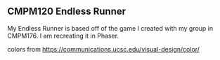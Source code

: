 ## CMPM120 Endless Runner

My Endless Runner is based off of the game I created with my group in CMPM176. I am recreating it in Phaser.

colors from
https://communications.ucsc.edu/visual-design/color/
